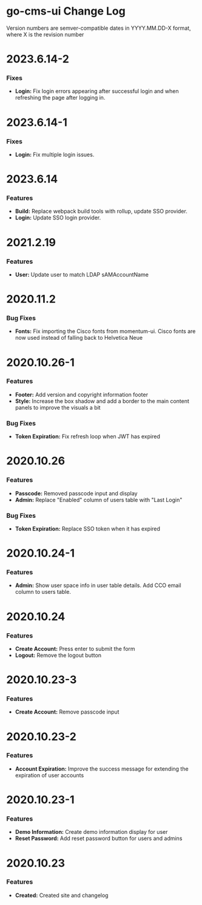 # go-cms-ui Change Log

Version numbers are semver-compatible dates in YYYY.MM.DD-X format,
where X is the revision number


# 2023.6.14-2

### Fixes
* **Login:** Fix login errors appearing after successful login and when
refreshing the page after logging in.


# 2023.6.14-1

### Fixes
* **Login:** Fix multiple login issues.


# 2023.6.14

### Features
* **Build:** Replace webpack build tools with rollup, update SSO provider.
* **Login:** Update SSO login provider.


# 2021.2.19

### Features
* **User:** Update user to match LDAP sAMAccountName


# 2020.11.2

### Bug Fixes
* **Fonts:** Fix importing the Cisco fonts from momentum-ui. Cisco fonts are now
used instead of falling back to Helvetica Neue


# 2020.10.26-1

### Features
* **Footer:** Add version and copyright information footer
* **Style:** Increase the box shadow and add a border to the main content panels
to improve the visuals a bit

### Bug Fixes
* **Token Expiration:** Fix refresh loop when JWT has expired


# 2020.10.26

### Features
* **Passcode:** Removed passcode input and display
* **Admin:** Replace "Enabled" column of users table with "Last Login"

### Bug Fixes
* **Token Expiration:** Replace SSO token when it has expired


# 2020.10.24-1

### Features
* **Admin:** Show user space info in user table details. Add CCO email column to
users table.


# 2020.10.24

### Features
* **Create Account:** Press enter to submit the form
* **Logout:** Remove the logout button


# 2020.10.23-3

### Features
* **Create Account:** Remove passcode input


# 2020.10.23-2

### Features
* **Account Expiration:** Improve the success message for extending the expiration
of user accounts


# 2020.10.23-1

### Features
* **Demo Information:** Create demo information display for user
* **Reset Password:** Add reset password button for users and admins


# 2020.10.23

### Features
* **Created:** Created site and changelog
